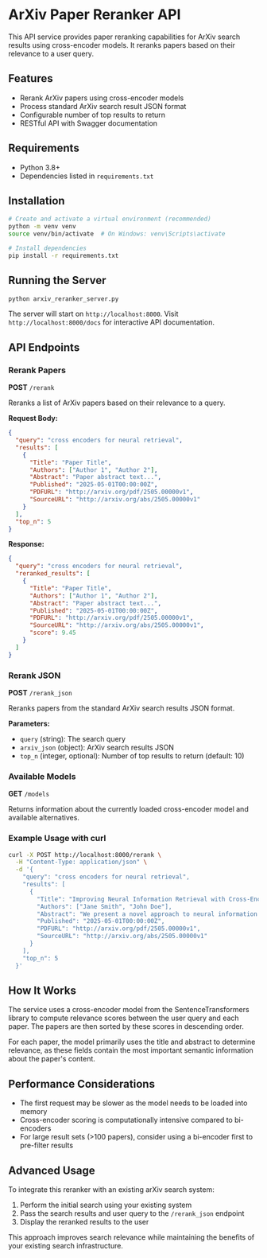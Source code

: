 # ArXiv Paper Reranker API

This API service provides paper reranking capabilities for ArXiv search results using cross-encoder models. It reranks papers based on their relevance to a user query.

## Features

- Rerank ArXiv papers using cross-encoder models 
- Process standard ArXiv search result JSON format
- Configurable number of top results to return
- RESTful API with Swagger documentation

## Requirements

- Python 3.8+
- Dependencies listed in `requirements.txt`

## Installation

```bash
# Create and activate a virtual environment (recommended)
python -m venv venv
source venv/bin/activate  # On Windows: venv\Scripts\activate

# Install dependencies
pip install -r requirements.txt
```

## Running the Server

```bash
python arxiv_reranker_server.py
```

The server will start on `http://localhost:8000`. Visit `http://localhost:8000/docs` for interactive API documentation.

## API Endpoints

### Rerank Papers

**POST** `/rerank`

Reranks a list of ArXiv papers based on their relevance to a query.

**Request Body:**
```json
{
  "query": "cross encoders for neural retrieval",
  "results": [
    {
      "Title": "Paper Title",
      "Authors": ["Author 1", "Author 2"],
      "Abstract": "Paper abstract text...",
      "Published": "2025-05-01T00:00:00Z",
      "PDFURL": "http://arxiv.org/pdf/2505.00000v1",
      "SourceURL": "http://arxiv.org/abs/2505.00000v1"
    }
  ],
  "top_n": 5
}
```

**Response:**
```json
{
  "query": "cross encoders for neural retrieval",
  "reranked_results": [
    {
      "Title": "Paper Title",
      "Authors": ["Author 1", "Author 2"],
      "Abstract": "Paper abstract text...",
      "Published": "2025-05-01T00:00:00Z",
      "PDFURL": "http://arxiv.org/pdf/2505.00000v1",
      "SourceURL": "http://arxiv.org/abs/2505.00000v1",
      "score": 9.45
    }
  ]
}
```

### Rerank JSON

**POST** `/rerank_json`

Reranks papers from the standard ArXiv search results JSON format.

**Parameters:**
- `query` (string): The search query
- `arxiv_json` (object): ArXiv search results JSON  
- `top_n` (integer, optional): Number of top results to return (default: 10)

### Available Models

**GET** `/models`

Returns information about the currently loaded cross-encoder model and available alternatives.

### Example Usage with curl

```bash
curl -X POST http://localhost:8000/rerank \
  -H "Content-Type: application/json" \
  -d '{
    "query": "cross encoders for neural retrieval",
    "results": [
      {
        "Title": "Improving Neural Information Retrieval with Cross-Encoders",
        "Authors": ["Jane Smith", "John Doe"],
        "Abstract": "We present a novel approach to neural information retrieval using cross-encoder architectures...",
        "Published": "2025-05-01T00:00:00Z",
        "PDFURL": "http://arxiv.org/pdf/2505.00000v1",
        "SourceURL": "http://arxiv.org/abs/2505.00000v1"
      }
    ],
    "top_n": 5
  }'
```

## How It Works

The service uses a cross-encoder model from the SentenceTransformers library to compute relevance scores between the user query and each paper. The papers are then sorted by these scores in descending order.

For each paper, the model primarily uses the title and abstract to determine relevance, as these fields contain the most important semantic information about the paper's content.

## Performance Considerations

- The first request may be slower as the model needs to be loaded into memory
- Cross-encoder scoring is computationally intensive compared to bi-encoders
- For large result sets (>100 papers), consider using a bi-encoder first to pre-filter results

## Advanced Usage

To integrate this reranker with an existing arXiv search system:

1. Perform the initial search using your existing system
2. Pass the search results and user query to the `/rerank_json` endpoint
3. Display the reranked results to the user

This approach improves search relevance while maintaining the benefits of your existing search infrastructure.